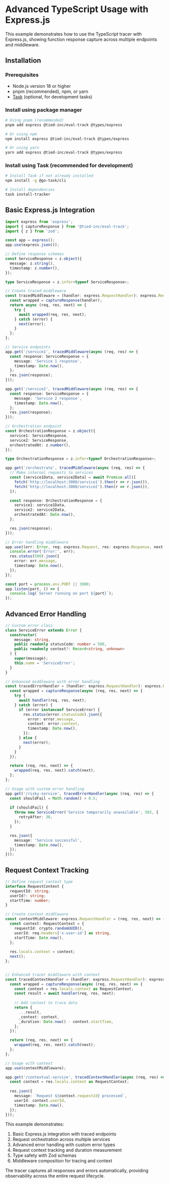 # Advanced TypeScript Usage with Express.js

This example demonstrates how to use the TypeScript tracer with Express.js, showing function response capture across multiple endpoints and middleware.

## Installation

### Prerequisites
- Node.js version 18 or higher
- pnpm (recommended), npm, or yarn
- [Task](https://taskfile.dev/) (optional, for development tasks)

### Install using package manager
```bash
# Using pnpm (recommended)
pnpm add express @tied-inc/eval-track @types/express

# Or using npm
npm install express @tied-inc/eval-track @types/express

# Or using yarn
yarn add express @tied-inc/eval-track @types/express
```

### Install using Task (recommended for development)
```bash
# Install Task if not already installed
npm install -g @go-task/cli

# Install dependencies
task install-tracker
```

## Basic Express.js Integration

```typescript
import express from 'express';
import { captureResponse } from '@tied-inc/eval-track';
import { z } from 'zod';

const app = express();
app.use(express.json());

// Define response schemas
const ServiceResponse = z.object({
  message: z.string(),
  timestamp: z.number(),
});

type ServiceResponse = z.infer<typeof ServiceResponse>;

// Create traced middleware
const tracedMiddleware = (handler: express.RequestHandler): express.RequestHandler => {
  const wrapped = captureResponse(handler);
  return async (req, res, next) => {
    try {
      await wrapped(req, res, next);
    } catch (error) {
      next(error);
    }
  };
};

// Service endpoints
app.get('/service1', tracedMiddleware(async (req, res) => {
  const response: ServiceResponse = {
    message: 'Service 1 response',
    timestamp: Date.now(),
  };
  res.json(response);
}));

app.get('/service2', tracedMiddleware(async (req, res) => {
  const response: ServiceResponse = {
    message: 'Service 2 response',
    timestamp: Date.now(),
  };
  res.json(response);
}));

// Orchestration endpoint
const OrchestrationResponse = z.object({
  service1: ServiceResponse,
  service2: ServiceResponse,
  orchestratedAt: z.number(),
});

type OrchestrationResponse = z.infer<typeof OrchestrationResponse>;

app.get('/orchestrate', tracedMiddleware(async (req, res) => {
  // Make internal requests to services
  const [service1Data, service2Data] = await Promise.all([
    fetch('http://localhost:3000/service1').then(r => r.json()),
    fetch('http://localhost:3000/service2').then(r => r.json()),
  ]);

  const response: OrchestrationResponse = {
    service1: service1Data,
    service2: service2Data,
    orchestratedAt: Date.now(),
  };

  res.json(response);
}));

// Error handling middleware
app.use((err: Error, req: express.Request, res: express.Response, next: express.NextFunction) => {
  console.error('Error:', err);
  res.status(500).json({
    error: err.message,
    timestamp: Date.now(),
  });
});

const port = process.env.PORT || 3000;
app.listen(port, () => {
  console.log(`Server running on port ${port}`);
});
```

## Advanced Error Handling

```typescript
// Custom error class
class ServiceError extends Error {
  constructor(
    message: string,
    public readonly statusCode: number = 500,
    public readonly context?: Record<string, unknown>
  ) {
    super(message);
    this.name = 'ServiceError';
  }
}

// Enhanced middleware with error handling
const tracedErrorHandler = (handler: express.RequestHandler): express.RequestHandler => {
  const wrapped = captureResponse(async (req, res, next) => {
    try {
      await handler(req, res, next);
    } catch (error) {
      if (error instanceof ServiceError) {
        res.status(error.statusCode).json({
          error: error.message,
          context: error.context,
          timestamp: Date.now(),
        });
      } else {
        next(error);
      }
    }
  });

  return (req, res, next) => {
    wrapped(req, res, next).catch(next);
  };
};

// Usage with custom error handling
app.get('/risky-service', tracedErrorHandler(async (req, res) => {
  const shouldFail = Math.random() > 0.5;
  
  if (shouldFail) {
    throw new ServiceError('Service temporarily unavailable', 503, {
      retryAfter: 30,
    });
  }

  res.json({
    message: 'Service successful',
    timestamp: Date.now(),
  });
}));
```

## Request Context Tracking

```typescript
// Define request context type
interface RequestContext {
  requestId: string;
  userId?: string;
  startTime: number;
}

// Create context middleware
const contextMiddleware: express.RequestHandler = (req, res, next) => {
  const context: RequestContext = {
    requestId: crypto.randomUUID(),
    userId: req.headers['x-user-id'] as string,
    startTime: Date.now(),
  };
  
  res.locals.context = context;
  next();
};


// Enhanced tracer middleware with context
const tracedContextHandler = (handler: express.RequestHandler): express.RequestHandler => {
  const wrapped = captureResponse(async (req, res, next) => {
    const context = res.locals.context as RequestContext;
    const result = await handler(req, res, next);
    
    // Add context to trace data
    return {
      ...result,
      _context: context,
      _duration: Date.now() - context.startTime,
    };
  });

  return (req, res, next) => {
    wrapped(req, res, next).catch(next);
  };
};

// Usage with context
app.use(contextMiddleware);

app.get('/contextual-service', tracedContextHandler(async (req, res) => {
  const context = res.locals.context as RequestContext;
  
  res.json({
    message: `Request ${context.requestId} processed`,
    userId: context.userId,
    timestamp: Date.now(),
  });
}));
```

This example demonstrates:
1. Basic Express.js integration with traced endpoints
2. Request orchestration across multiple services
3. Advanced error handling with custom error types
4. Request context tracking and duration measurement
5. Type safety with Zod schemas
6. Middleware composition for tracing and context

The tracer captures all responses and errors automatically, providing observability across the entire request lifecycle.
